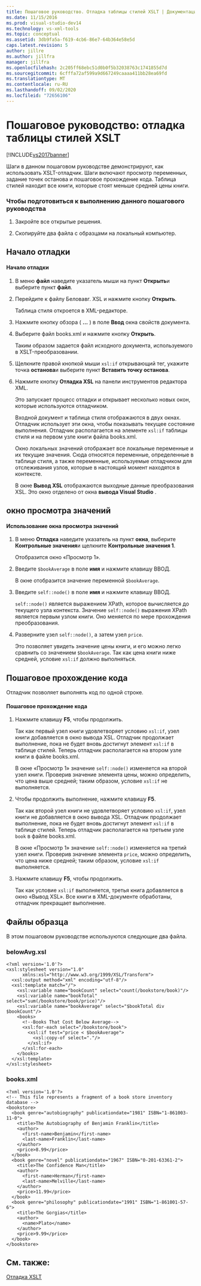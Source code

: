 ```yaml
---
title: Пошаговое руководство. Отладка таблицы стилей XSLT | Документация Майкрософт
ms.date: 11/15/2016
ms.prod: visual-studio-dev14
ms.technology: vs-xml-tools
ms.topic: conceptual
ms.assetid: 3db9fa5a-f619-4cb6-86e7-64b364e58e5d
caps.latest.revision: 5
author: jillre
ms.author: jillfra
manager: jillfra
ms.openlocfilehash: 2c205ff68ebc51d0b0f5b32038763c1741855d7d
ms.sourcegitcommit: 6cfffa72af599a9d667249caaaa411bb28ea69fd
ms.translationtype: MT
ms.contentlocale: ru-RU
ms.lasthandoff: 09/02/2020
ms.locfileid: "72656106"
---
```

# <a name="walkthrough-debug-an-xslt-style-sheet"></a>Пошаговое руководство: отладка таблицы стилей XSLT
[!INCLUDE[vs2017banner](../includes/vs2017banner.md)]

Шаги в данном пошаговом руководстве демонстрируют, как использовать XSLT-отладчик. Шаги включают просмотр переменных, задание точек останова и пошаговое прохождение кода. Таблица стилей находит все книги, которые стоят меньше средней цены книги.

### <a name="to-prepare-for-this-walkthrough"></a>Чтобы подготовиться к выполнению данного пошагового руководства

1. Закройте все открытые решения.

2. Скопируйте два файла с образцами на локальный компьютер.

## <a name="start-debugging"></a>Начало отладки

#### <a name="to-start-debugging"></a>Начало отладки

1. В меню **файл** наведите указатель мыши на пункт **Открыть**и выберите пункт **файл**.

2. Перейдите к файлу Беловавг. XSL и нажмите кнопку **Открыть**.

    Таблица стиля откроется в XML-редакторе.

3. Нажмите кнопку обзора ( **...** ) в поле **Ввод** окна свойств документа.

4. Выберите файл books.xml и нажмите кнопку **Открыть**.

    Таким образом задается файл исходного документа, используемого в XSLT-преобразовании.

5. Щелкните правой кнопкой мыши `xsl:if` открывающий тег, укажите точка **останова**и выберите пункт **Вставить точку останова**.

6. Нажмите кнопку **Отладка XSL** на панели инструментов редактора XML.

   Это запускает процесс отладки и открывает несколько новых окон, которые используются отладчиком.

   Входной документ и таблица стиля отображаются в двух окнах. Отладчик использует эти окна, чтобы показывать текущее состояние выполнения. Отладчик располагается на элементе `xsl:if` таблицы стиля и на первом узле книги файла books.xml.

   Окно локальных значений отображает все локальные переменные и их текущие значения. Сюда относятся переменные, определенные в таблице стиля, а также переменные, используемые отладчиком для отслеживания узлов, которые в настоящий момент находятся в контексте.

   В окне **Вывод XSL** отображаются выходные данные преобразования XSL. Это окно отделено от окна **вывода Visual Studio** .

## <a name="watch-window"></a>окно просмотра значений

#### <a name="to-use-the-watch-window"></a>Использование окна просмотра значений

1. В меню **Отладка** наведите указатель на пункт **окна**, выберите **Контрольные значения**и щелкните **Контрольные значения 1**.

     Отобразится окно «Просмотр 1».

2. Введите `$bookAverage` в поле **имя** и нажмите клавишу ВВОД.

     В окне отобразится значение переменной `$bookAverage`.

3. Введите `self::node()` в поле **имя** и нажмите клавишу ВВОД.

     `self::node()` является выражением XPath, которое вычисляется до текущего узла контекста. Значение `self::node()` выражения XPath является первым узлом книги. Оно меняется по мере прохождения преобразования.

4. Разверните узел `self::node()`, а затем узел `price`.

     Это позволяет увидеть значение цены книги, и его можно легко сравнить со значением `$bookAverage`. Так как цена книги ниже средней, условие `xsl:if` должно выполняться.

## <a name="step-through-the-code"></a>Пошаговое прохождение кода 
 Отладчик позволяет выполнять код по одной строке.

#### <a name="to-step-through-the-code"></a>Пошаговое прохождение кода

1. Нажмите клавишу **F5**, чтобы продолжить.

     Так как первый узел книги удовлетворяет условию `xsl:if`, узел книги добавляется в окно вывода XSL. Отладчик продолжает выполнение, пока не будет вновь достигнут элемент `xsl:if` в таблице стилей. Теперь отладчик располагается на втором узле книги в файле books.xml.

     В окне «Просмотр 1» значение `self::node()` изменяется на второй узел книги. Проверив значение элемента цены, можно определить, что цена выше средней; таким образом, условие `xsl:if` не выполняется.

2. Чтобы продолжить выполнение, нажмите клавишу **F5**.

     Так как второй узел книги не удовлетворяет условию `xsl:if`, узел книги не добавляется в окно вывода XSL. Отладчик продолжает выполнение, пока не будет вновь достигнут элемент `xsl:if` в таблице стилей. Теперь отладчик располагается на третьем узле `book` в файле books.xml.

     В окне «Просмотр 1» значение `self::node()` изменяется на третий узел книги. Проверив значение элемента `price`, можно определить, что цена ниже средней; таким образом, условие `xsl:if` выполняется.

3. Нажмите клавишу **F5**, чтобы продолжить.

     Так как условие `xsl:if` выполняется, третья книга добавляется в окно «Вывод XSL». Все книги в XML-документе обработаны, отладчик прекращает выполнение.

## <a name="sample-files"></a>Файлы образца
 В этом пошаговом руководстве используются следующие два файла.

### <a name="belowavgxsl"></a>belowAvg.xsl

```
<?xml version='1.0'?>
<xsl:stylesheet version="1.0"
      xmlns:xsl="http://www.w3.org/1999/XSL/Transform">
  <xsl:output method="xml" encoding="utf-8"/>
  <xsl:template match="/">
    <xsl:variable name="bookCount" select="count(/bookstore/book)"/>
    <xsl:variable name="bookTotal" select="sum(/bookstore/book/price)"/>
    <xsl:variable name="bookAverage" select="$bookTotal div $bookCount"/>
    <books>
      <!--Books That Cost Below Average-->
      <xsl:for-each select="/bookstore/book">
        <xsl:if test="price < $bookAverage">
          <xsl:copy-of select="."/>
        </xsl:if>
      </xsl:for-each>
    </books>
  </xsl:template>
</xsl:stylesheet>
```

### <a name="booksxml"></a>books.xml

```
<?xml version='1.0'?>
<!-- This file represents a fragment of a book store inventory database -->
<bookstore>
  <book genre="autobiography" publicationdate="1981" ISBN="1-861003-11-0">
    <title>The Autobiography of Benjamin Franklin</title>
    <author>
      <first-name>Benjamin</first-name>
      <last-name>Franklin</last-name>
    </author>
    <price>8.99</price>
  </book>
  <book genre="novel" publicationdate="1967" ISBN="0-201-63361-2">
    <title>The Confidence Man</title>
    <author>
      <first-name>Herman</first-name>
      <last-name>Melville</last-name>
    </author>
    <price>11.99</price>
  </book>
  <book genre="philosophy" publicationdate="1991" ISBN="1-861001-57-6">
    <title>The Gorgias</title>
    <author>
      <name>Plato</name>
    </author>
    <price>9.99</price>
  </book>
</bookstore>
```

## <a name="see-also"></a>См. также:
 [Отладка XSLT](../xml-tools/debugging-xslt.md)
